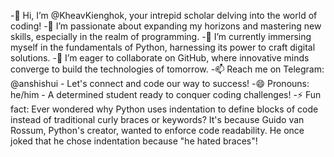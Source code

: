 -👋 Hi, I’m @KheavKienghok, your intrepid scholar delving into the world of coding!
-👀 I’m passionate about expanding my horizons and mastering new skills, especially in the realm of programming.
-🌱 I’m currently immersing myself in the fundamentals of Python, harnessing its power to craft digital solutions.
-💞️ I’m eager to collaborate on GitHub, where innovative minds converge to build the technologies of tomorrow.
-📫 Reach me on Telegram: @anshishui - Let's connect and code our way to success!
-😄 Pronouns: he/him - A determined student ready to conquer coding challenges!
-⚡ Fun fact: Ever wondered why Python uses indentation to define blocks of code instead of traditional curly braces or keywords? It's because Guido van Rossum, Python's creator, wanted to enforce code readability. He once joked that he chose indentation because "he hated braces"!
<!---
KheavKienghok/KheavKienghok is a ✨ special ✨ repository because its `README.md` (this file) appears on your GitHub profile.
You can click the Preview link to take a look at your changes.
--->

